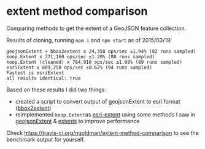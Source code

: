 # extent method comparison

Comparing methods to get the extent of a GeoJSON feature collection.

Results of cloning, running `npm i` and `npm start` as of 2015/03/19:

```
geojsonExtent + bbox2extent x 24,350 ops/sec ±1.94% (82 runs sampled)
koop.Extent x 771,160 ops/sec ±1.20% (88 runs sampled)
koop.Extent (cleaned) x 784,910 ops/sec ±1.08% (89 runs sampled)
esriExtent x 809,250 ops/sec ±0.62% (94 runs sampled)
Fastest is esriExtent
all results identical: true
```

Based on these results I did two things:

* created a script to convert output of geojsonExtent to esri format ([bbox2extent](https://github.com/ngoldman/bbox2extent))
* reimplemented `koop.Extent`as [esri-extent](https://github.com/ngoldman/esri-extent) using some methods I saw in [geojsonExtent](https://github.com/mapbox/geojson-extent) & [extents](https://github.com/substack/node-extents) to improve performance

Check https://travis-ci.org/ngoldman/extent-method-comparison to see the benchmark output for yourself.
